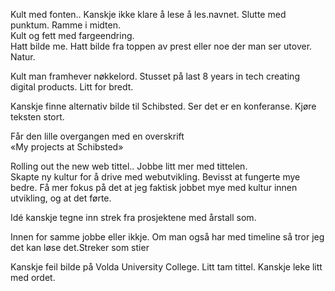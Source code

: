 Kult med fonten.. Kanskje ikke klare å lese å les.navnet.
Slutte med punktum.
Ramme i midten.  
Kult og fett med fargeendring.  
Hatt bilde me. Hatt bilde fra toppen av prest eller noe der man ser utover. Natur.

Kult man framhever nøkkelord. Stusset på last 8 years in tech creating digital products. Litt for bredt.  

Kanskje finne alternativ bilde til Schibsted. Ser det er en konferanse. Kjøre teksten stort.

Får den lille overgangen med en overskrift  
«My projects at Schibsted»   
  
Rolling out the new web tittel.. Jobbe litt mer med tittelen.  
  Skapte ny kultur for å drive med webutvikling. Bevisst at fungerte mye bedre. Få mer fokus på det at jeg faktisk jobbet mye med kultur innen utvikling, og at det førte.  
  
Idé kanskje tegne inn strek fra prosjektene med årstall som.   
  
Innen for samme jobbe eller ikkje. Om man også har med timeline så tror jeg det kan løse det.Streker som stier  
  
Kanskje feil bilde på Volda University College.
Litt tam tittel. Kanskje leke litt med ordet.
  

  

  


